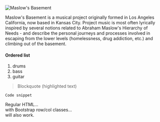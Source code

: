 <img src="https://maslowsbasement.com/images/animatedLogo.gif" class="card-img-top" alt="Maslow's Basement">

Maslow's Basement is a musical project originally formed in Los Angeles California, now based in Kansas City. Project music is most often lyrically inspired by several notions related to Abraham Maslow's Hierarchy of Needs - and describe the personal journeys and processes involved in escaping from the lower levels (homelessness, drug addiction, etc.) and climbing out of the basement. 

#### Ordered list
1. drums
2. bass
3. guitar

> Blockquote (highlighted text)  


```
Code snippet
```


<div class="row">
  <div class="col-sm-4">Regular HTML...</div>
  <div class="col-sm-4">with Bootstrap row/col classes... </div>
  <div class="col-sm-4">will also work.</div>
</div>

